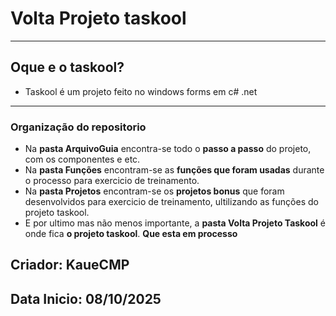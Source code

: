 # Volta Projeto taskool

---

## Oque e o taskool?

- Taskool é um projeto feito no windows forms em c# .net

---

### Organização do repositorio

-  Na **pasta ArquivoGuia** encontra-se todo o **passo a passo** do projeto, com os componentes e etc.
- Na **pasta Funções** encontram-se as **funções que foram usadas** durante o processo para exercicio de treinamento.
- Na **pasta Projetos** encontram-se os **projetos bonus** que foram desenvolvidos para exercicio de treinamento, ultilizando as funções do projeto taskool.
- E por ultimo mas não menos importante, a **pasta Volta Projeto Taskool** é onde fica **o projeto taskool**. **Que esta em processo**


## Criador: **KaueCMP**
## Data Inicio: **08/10/2025**